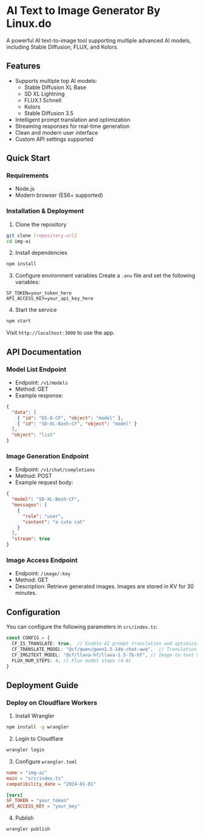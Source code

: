 # AI Text to Image Generator By Linux.do

A powerful AI text-to-image tool supporting multiple advanced AI models, including Stable Diffusion, FLUX, and Kolors.

## Features

- Supports multiple top AI models:
  - Stable Diffusion XL Base
  - SD XL Lightning
  - FLUX.1 Schnell
  - Kolors
  - Stable Diffusion 3.5
- Intelligent prompt translation and optimization
- Streaming responses for real-time generation
- Clean and modern user interface
- Custom API settings supported

## Quick Start

### Requirements

- Node.js
- Modern browser (ES6+ supported)

### Installation & Deployment

1. Clone the repository
```bash
git clone [repository-url]
cd img-ai
```

2. Install dependencies
```bash
npm install
```

3. Configure environment variables
Create a `.env` file and set the following variables:
```env
SF_TOKEN=your_token_here
API_ACCESS_KEY=your_api_key_here
```

4. Start the service
```bash
npm start
```

Visit `http://localhost:3000` to use the app.

## API Documentation

### Model List Endpoint

- Endpoint: `/v1/models`
- Method: GET
- Example response:
```json
{
  "data": [
    { "id": "DS-8-CF", "object": "model" },
    { "id": "SD-XL-Bash-CF", "object": "model" }
  ],
  "object": "list"
}
```

### Image Generation Endpoint

- Endpoint: `/v1/chat/completions`
- Method: POST
- Example request body:
```json
{
  "model": "SD-XL-Bash-CF",
  "messages": [
    {
      "role": "user",
      "content": "a cute cat"
    }
  ],
  "stream": true
}
```

### Image Access Endpoint

- Endpoint: `/image/:key`
- Method: GET
- Description: Retrieve generated images. Images are stored in KV for 30 minutes.

## Configuration

You can configure the following parameters in `src/index.ts`:

```typescript
const CONFIG = {
  CF_IS_TRANSLATE: true,  // Enable AI prompt translation and optimization
  CF_TRANSLATE_MODEL: "@cf/qwen/qwen1.5-14b-chat-awq",  // Translation model
  CF_IMG2TEXT_MODEL: "@cf/llava-hf/llava-1.5-7b-hf", // Image-to-text model
  FLUX_NUM_STEPS: 4, // Flux model steps (4-8)
}
```

## Deployment Guide

### Deploy on Cloudflare Workers

1. Install Wrangler
```bash
npm install -g wrangler
```

2. Login to Cloudflare
```bash
wrangler login
```

3. Configure `wrangler.toml`
```toml
name = "img-ai"
main = "src/index.ts"
compatibility_date = "2024-01-01"

[vars]
SF_TOKEN = "your_token"
API_ACCESS_KEY = "your_key"
```

4. Publish
```bash
wrangler publish
